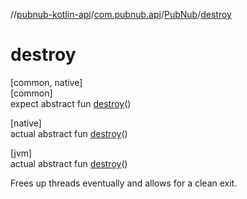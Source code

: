 //[pubnub-kotlin-api](../../../index.md)/[com.pubnub.api](../index.md)/[PubNub](index.md)/[destroy](destroy.md)

# destroy

[common, native]\
[common]\
expect abstract fun [destroy](destroy.md)()

[native]\
actual abstract fun [destroy](destroy.md)()

[jvm]\
actual abstract fun [destroy](destroy.md)()

Frees up threads eventually and allows for a clean exit.
